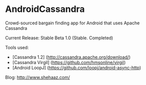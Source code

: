 AndroidCassandra
================

Crowd-sourced bargain finding app for Android that uses Apache Cassandra

Current Release: Stable Beta 1.0 (Stable. Completed)

Tools used:
* [Cassandra 1.2] (http://cassandra.apache.org/download/)
* [Cassandra Virgil] (https://github.com/hmsonline/virgil)</br>
* [Android LoopJ] (https://github.com/loopj/android-async-http)

Blog:
http://www.shehaaz.com/


